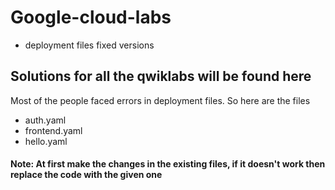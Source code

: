 # Google-cloud-labs 
  * deployment files fixed versions

## Solutions for all the qwiklabs will be found here

Most of the people faced errors in deployment files. So here are the files 

   * auth.yaml
   * frontend.yaml
   * hello.yaml
 
#### Note: At first make the changes in the existing files, if it doesn't work then replace the code with the given one



